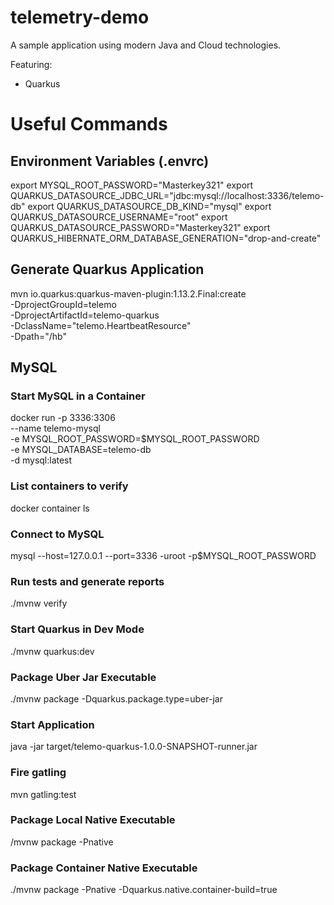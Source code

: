 # telemetry-demo

A sample application using modern Java and Cloud technologies.

Featuring:
- Quarkus

# Useful Commands

## Environment Variables (.envrc)
export MYSQL_ROOT_PASSWORD="Masterkey321"
export QUARKUS_DATASOURCE_JDBC_URL="jdbc:mysql://localhost:3336/telemo-db"
export QUARKUS_DATASOURCE_DB_KIND="mysql"
export QUARKUS_DATASOURCE_USERNAME="root"
export QUARKUS_DATASOURCE_PASSWORD="Masterkey321"
export QUARKUS_HIBERNATE_ORM_DATABASE_GENERATION="drop-and-create"

## Generate Quarkus Application

mvn io.quarkus:quarkus-maven-plugin:1.13.2.Final:create \
-DprojectGroupId=telemo \
-DprojectArtifactId=telemo-quarkus \
-DclassName="telemo.HeartbeatResource" \
-Dpath="/hb"

## MySQL

### Start MySQL in a Container
docker run -p 3336:3306 \
    --name telemo-mysql \
    -e MYSQL_ROOT_PASSWORD=$MYSQL_ROOT_PASSWORD \
    -e MYSQL_DATABASE=telemo-db \
    -d mysql:latest

### List containers to verify
docker container ls

### Connect to MySQL
mysql --host=127.0.0.1 --port=3336 -uroot -p$MYSQL_ROOT_PASSWORD

### Run tests and generate reports
./mvnw verify

### Start Quarkus in Dev Mode
./mvnw quarkus:dev

### Package Uber Jar Executable
./mvnw package -Dquarkus.package.type=uber-jar

### Start Application
java -jar target/telemo-quarkus-1.0.0-SNAPSHOT-runner.jar

### Fire gatling
mvn gatling:test

### Package Local Native Executable
/mvnw package -Pnative

### Package Container Native Executable
./mvnw package -Pnative -Dquarkus.native.container-build=true


